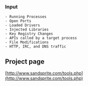 ### Input

```
- Running Processes
- Open Ports
- Loaded Drivers
- Injected Libraries
- Key Registry Changes
- APIs called by a target process
- File Modifications
- HTTP, IRC, and DNS traffic
```

## Project page

[http://www.sandsprite.com/tools.php](http://www.sandsprite.com/tools.php)


